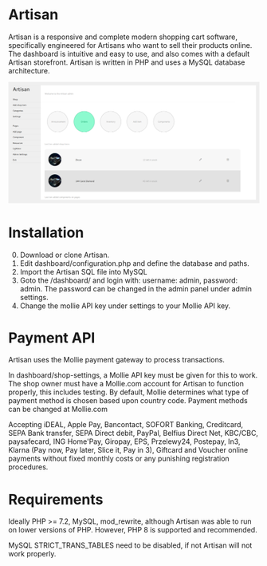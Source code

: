 # Artisan
Artisan is a responsive and complete modern shopping cart software, specifically engineered for Artisans who want to sell their products online. The dashboard is intuitive and easy to use, and also comes with a default Artisan storefront. Artisan is written in PHP and uses a MySQL database architecture.

<img src="https://github.com/flaneurette/Artisan/blob/main/assets/images/demo-artisan.png" />

# Installation

0. Download or clone Artisan.
1. Edit dashboard/configuration.php and define the database and paths.
2. Import the Artisan SQL file into MySQL
4. Goto the /dashboard/ and login with: username: admin, password: admin.
   The password can be changed in the admin panel under admin settings.
5. Change the mollie API key under settings to your Mollie API key.

# Payment API

Artisan uses the Mollie payment gateway to process transactions. 

In dashboard/shop-settings, a Mollie API key must be given for this to work. The shop owner must have a Mollie.com account for Artisan to function properly, this includes testing. 
By default, Mollie determines what type of payment method is chosen based upon country code. Payment methods can be changed at Mollie.com

Accepting iDEAL, Apple Pay, Bancontact, SOFORT Banking, Creditcard, SEPA Bank transfer, SEPA Direct debit, PayPal, Belfius Direct Net, KBC/CBC, paysafecard, ING Home'Pay, Giropay, EPS, Przelewy24, Postepay, In3, Klarna (Pay now, Pay later, Slice it, Pay in 3), Giftcard and Voucher online payments without fixed monthly costs or any punishing registration procedures.


# Requirements
Ideally PHP >= 7.2, MySQL, mod_rewrite, although Artisan was able to run on lower versions of PHP. However, PHP 8 is supported and recommended.

MySQL STRICT_TRANS_TABLES need to be disabled, if not Artisan will not work properly.
